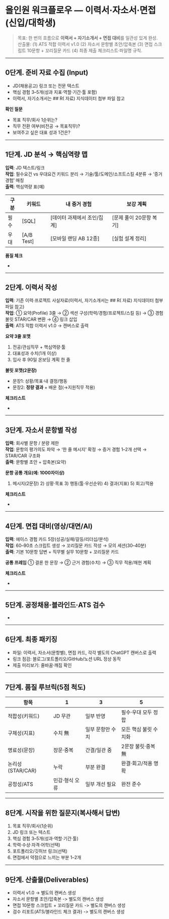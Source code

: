 # 올인원 워크플로우 — 이력서·자소서·면접 (신입/대학생)

> 목표: 한 번의 흐름으로 **이력서 + 자기소개서 + 면접 대비**를 일관성 있게 완성.\
> 산출물: (1) ATS 적합 이력서 v1.0 (2) 자소서 문항별 초안/압축본 (3) 면접 스크립트 10문항 + 꼬리질문 카드 (4) 최종 제출 체크리스트·파일명 규칙.

---

## 0단계. 준비 자료 수집 (Input)

- JD(채용공고) 링크 또는 전문 텍스트
- 핵심 경험 3–5개(성과 지표·역할·기간·툴 포함)
- 이력서, 자기소개서는 ## R( 자료) 지식데이터 첨부 파일 참고

**확인 질문**

- 목표 직무/회사 1순위는?
- 직무 전환 여부(비전공 → 목표직무)?
- 보여주고 싶은 대표 성과 1건은?

---

## 1단계. JD 분석 → 핵심역량 맵

**입력**: JD 텍스트/링크\
**작업**: 필수요건 vs 우대요건 키워드 분리 → 기술/툴/도메인/소프트스킬 4분류 → ‘증거 경험’ 매칭\
**출력**: 핵심역량 표(예)

| 구분 | 키워드        | 내 증거 경험          | 보강 계획           |
| -- | ---------- | ---------------- | --------------- |
| 필수 | [SQL]      | [데이터 과제에서 조인/집계] | [문제 풀이 20문항 복기] |
| 우대 | [A/B Test] | [모바일 랜딩 AB 12종]  | [실험 설계 정리]      |

**품질 체크**

-

---

## 2단계. 이력서 작성

**입력**: 기존 이력·프로젝트 사실자료(이력서, 자기소개서는 ## R( 자료) 지식데이터 첨부 파일 참고)\
**작업**: ① 요약(Profile) 3줄 → ② 섹션 구성(학력/경험/프로젝트/스킬 등) → ③ 경험 불릿 STAR/CAR 변환 → ④ 링크 삽입\
**출력**: ATS 적합 이력서 v1.0 -> 캔버스로 출력

**요약 3줄 포맷**

1. 전공/관심직무 + 핵심역량·툴
2. 대표성과 수치(1개 이상)
3. 입사 후 90일 온보딩 계획 한 줄

**불릿 포맷(2문장)**

- 문장1: 상황/목표·내 결정/행동
- 문장2: **정량 결과** + 배운 점(→지원직무 적용)

**체크리스트**

-

---

## 3단계. 자소서 문항별 작성

**입력**: 회사별 문항 / 분량 제한\
**작업**: 문항의 평가의도 파악 → ‘한 줄 메시지’ 확정 → 증거 경험 1–2개 선택 → STAR/CAR 구조화\
**출력**: 문항별 초안 + 압축본(요약)

**문항 공통 개요(예: 1000자이상)**

1. 메시지(2문장)  2) 상황·목표  3) 행동(툴·우선순위)  4) 결과(지표)  5) 회고/적용

**체크리스트**

-

---

## 4단계. 면접 대비(영상/대면/AI)

**입력**: 에이스 경험 카드 5장(성공/실패/갈등/리더십/분석)\
**작업**: 60–90초 스크립트 생성 → 꼬리질문 카드 작성 → 모의 세션(30–40분)\
**출력**: 기본 10문항 답변 + 직무별 실무 10문항 + 꼬리질문 카드

**공통 프레임**
① 결론 한 문장 → ② 근거 경험(수치) → ③ 직무 적용/재현 계획

**체크리스트**

-

---

## 5단계. 공정채용·블라인드·ATS 검수

-

---

## 6단계. 최종 패키징

- 파일: 이력서, 자소서(문항별), 면접 카드, 각각 별도의 ChatGPT 캔버스로 출력
- 링크 점검: 블로그/포트폴리오/GitHub/노션 URL 정상 동작
- 제출 미리보기: 줄바꿈·깨짐 확인

---

## 7단계. 품질 루브릭(5점 척도)

| 항목            | 1        | 3         | 5            |
| ------------- | -------- | --------- | ------------ |
| 적합성(키워드)      | JD 무관    | 일부 반영     | 필수·우대 모두 정합  |
| 구체성(지표)       | 수치 無     | 일부 문항만 수치 | 모든 핵심 불릿 수치화 |
| 명료성(문장)       | 장문·중복    | 간결/일관 중   | 2문장 불릿·중복 無  |
| 논리성(STAR/CAR) | 누락       | 부분 완결     | 완결·회고/적용 명확  |
| 공정성/ATS       | 민감·형식 오류 | 일부 개선 필요  | 완전 준수        |

---

## 8단계. 시작을 위한 질문지(복사해서 답변)

1. 목표 직무/회사(1순위)
2. JD 링크 또는 텍스트
3. 핵심 경험 3–5개(성과·역할·기간·툴)
4. 학력·수상·자격·어학(선택)
5. 포트폴리오/깃허브 링크(선택)
6. 면접에서 약점으로 느끼는 부분 1–2개

---

## 9단계. 산출물(Deliverables)

- 이력서 v1.0 -> 별도의 캔버스 생성
- 자소서 문항별 초안/압축본 -> 별도의 캔버스 생성
- 면접 10문항 스크립트 + 꼬리질문 카드 -> 별도의 캔버스 생성
- 검수 리포트(ATS/블라인드 체크 결과) -> 별도의 캔버스 생성

